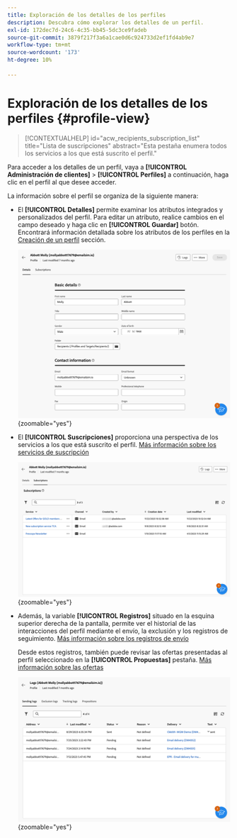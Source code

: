```yaml
---
title: Exploración de los detalles de los perfiles
description: Descubra cómo explorar los detalles de un perfil.
exl-id: 172dec7d-24c6-4c35-bb45-5dc3ce9fadeb
source-git-commit: 3879f217f3a6a1cae0d6c924733d2ef1fd4ab9e7
workflow-type: tm+mt
source-wordcount: '173'
ht-degree: 10%

---
```


# Exploración de los detalles de los perfiles {#profile-view}

>[!CONTEXTUALHELP]
>id="acw_recipients_subscription_list"
>title="Lista de suscripciones"
>abstract="Esta pestaña enumera todos los servicios a los que está suscrito el perfil."

Para acceder a los detalles de un perfil, vaya a **[!UICONTROL Administración de clientes]** > **[!UICONTROL Perfiles]** a continuación, haga clic en el perfil al que desee acceder.

La información sobre el perfil se organiza de la siguiente manera:

* El **[!UICONTROL Detalles]** permite examinar los atributos integrados y personalizados del perfil. Para editar un atributo, realice cambios en el campo deseado y haga clic en **[!UICONTROL Guardar]** botón. Encontrará información detallada sobre los atributos de los perfiles en la [Creación de un perfil](create-profile.md) sección.

  ![](assets/profile-details.png){zoomable="yes"}

* El **[!UICONTROL Suscripciones]** proporciona una perspectiva de los servicios a los que está suscrito el perfil. [Más información sobre los servicios de suscripción](manage-services.md)

  ![](assets/profile-subscriptions.png){zoomable="yes"}

* Además, la variable **[!UICONTROL Registros]** situado en la esquina superior derecha de la pantalla, permite ver el historial de las interacciones del perfil mediante el envío, la exclusión y los registros de seguimiento. [Más información sobre los registros de envío](../monitor/delivery-logs.md)

  Desde estos registros, también puede revisar las ofertas presentadas al perfil seleccionado en la **[!UICONTROL Propuestas]** pestaña. [Más información sobre las ofertas](../msg/offers.md)

  ![](assets/profile-logs.png){zoomable="yes"}
